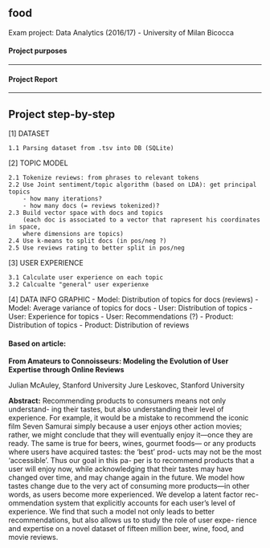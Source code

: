 ## food

Exam project: Data Analytics (2016/17) - University of Milan Bicocca

#### Project purposes 

---

#### Project Report

----------------------
 Project step-by-step
----------------------

[1] DATASET

	1.1 Parsing dataset from .tsv into DB (SQLite)

[2] TOPIC MODEL

	2.1 Tokenize reviews: from phrases to relevant tokens
	2.2	Use Joint sentiment/topic algorithm (based on LDA): get principal topics
		- how many iterations?
		- how many docs (= reviews tokenized)?
	2.3 Build vector space with docs and topics
		(each doc is associated to a vector that rapresent his coordinates in space,
		where dimensions are topics)
	2.4 Use k-means to split docs (in pos/neg ?)
	2.5 Use reviews rating to better split in pos/neg

[3] USER EXPERIENCE

	3.1 Calculate user experience on each topic
	3.2 Calcualte "general" user experienxe

[4] DATA INFO GRAPHIC
	- Model:	Distribution of topics for docs (reviews)
	- Model:	Average variance of topics for docs
	- User:		Distribution of topics
	- User:	 	Experience for topics
	- User:	 	Recommendations (?)
	- Product: 	Distribution of topics
	- Product: 	Distribution of reviews

#### Based on article:

**From Amateurs to Connoisseurs: Modeling the Evolution of User Expertise through Online Reviews**

Julian McAuley, Stanford University
Jure Leskovec, Stanford University

**Abstract:** Recommending products to consumers means not only understand- ing their tastes, but also understanding their level of experience. For example, it would be a mistake to recommend the iconic film Seven Samurai simply because a user enjoys other action movies; rather, we might conclude that they will eventually enjoy it—once they are ready. The same is true for beers, wines, gourmet foods— or any products where users have acquired tastes: the ‘best’ prod- ucts may not be the most ‘accessible’. Thus our goal in this pa- per is to recommend products that a user will enjoy now, while acknowledging that their tastes may have changed over time, and may change again in the future. We model how tastes change due to the very act of consuming more products—in other words, as users become more experienced. We develop a latent factor rec- ommendation system that explicitly accounts for each user’s level of experience. We find that such a model not only leads to better recommendations, but also allows us to study the role of user expe- rience and expertise on a novel dataset of fifteen million beer, wine, food, and movie reviews.


